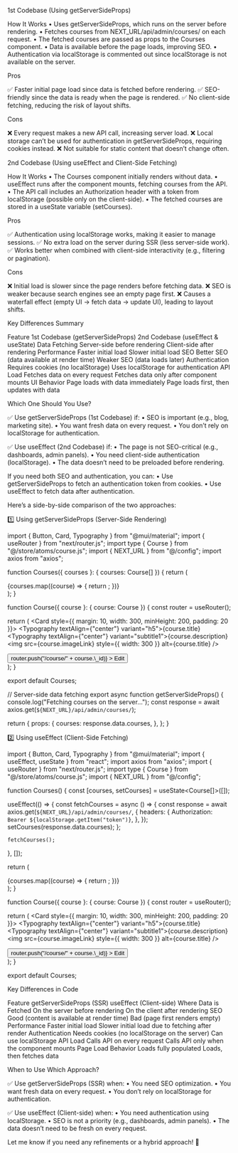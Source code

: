 1st Codebase (Using getServerSideProps)

How It Works
• Uses getServerSideProps, which runs on the server before rendering.
• Fetches courses from NEXT_URL/api/admin/courses/ on each request.
• The fetched courses are passed as props to the Courses component.
• Data is available before the page loads, improving SEO.
• Authentication via localStorage is commented out since localStorage is not available on the server.

Pros

✅ Faster initial page load since data is fetched before rendering.
✅ SEO-friendly since the data is ready when the page is rendered.
✅ No client-side fetching, reducing the risk of layout shifts.

Cons

❌ Every request makes a new API call, increasing server load.
❌ Local storage can’t be used for authentication in getServerSideProps, requiring cookies instead.
❌ Not suitable for static content that doesn’t change often.

2nd Codebase (Using useEffect and Client-Side Fetching)

How It Works
• The Courses component initially renders without data.
• useEffect runs after the component mounts, fetching courses from the API.
• The API call includes an Authorization header with a token from localStorage (possible only on the client-side).
• The fetched courses are stored in a useState variable (setCourses).

Pros

✅ Authentication using localStorage works, making it easier to manage sessions.
✅ No extra load on the server during SSR (less server-side work).
✅ Works better when combined with client-side interactivity (e.g., filtering or pagination).

Cons

❌ Initial load is slower since the page renders before fetching data.
❌ SEO is weaker because search engines see an empty page first.
❌ Causes a waterfall effect (empty UI → fetch data → update UI), leading to layout shifts.

Key Differences Summary

Feature 1st Codebase (getServerSideProps) 2nd Codebase (useEffect & useState)
Data Fetching Server-side before rendering Client-side after rendering
Performance Faster initial load Slower initial load
SEO Better SEO (data available at render time) Weaker SEO (data loads later)
Authentication Requires cookies (no localStorage) Uses localStorage for authentication
API Load Fetches data on every request Fetches data only after component mounts
UI Behavior Page loads with data immediately Page loads first, then updates with data

Which One Should You Use?

✅ Use getServerSideProps (1st Codebase) if:
• SEO is important (e.g., blog, marketing site).
• You want fresh data on every request.
• You don’t rely on localStorage for authentication.

✅ Use useEffect (2nd Codebase) if:
• The page is not SEO-critical (e.g., dashboards, admin panels).
• You need client-side authentication (localStorage).
• The data doesn’t need to be preloaded before rendering.

If you need both SEO and authentication, you can:
• Use getServerSideProps to fetch an authentication token from cookies.
• Use useEffect to fetch data after authentication.

Here’s a side-by-side comparison of the two approaches:

1️⃣ Using getServerSideProps (Server-Side Rendering)

import { Button, Card, Typography } from "@mui/material";
import { useRouter } from "next/router.js";
import type { Course } from "@/store/atoms/course.js";
import { NEXT_URL } from "@/config";
import axios from "axios";

function Courses({ courses }: { courses: Course[] }) {
return (

<div style={{ display: "flex", flexWrap: "wrap", justifyContent: "center" }}>
{courses.map((course) => {
return <Course key={course._id} course={course} />;
})}
</div>
);
}

function Course({ course }: { course: Course }) {
const router = useRouter();

return (
<Card style={{ margin: 10, width: 300, minHeight: 200, padding: 20 }}>
<Typography textAlign={"center"} variant="h5">{course.title}</Typography>
<Typography textAlign={"center"} variant="subtitle1">{course.description}</Typography>
<img src={course.imageLink} style={{ width: 300 }} alt={course.title} />

<div style={{ display: "flex", justifyContent: "center", marginTop: 20 }}>
<Button
variant="contained"
size="large"
onClick={() => router.push("/course/" + course.\_id)} >
Edit
</Button>
</div>
</Card>
);
}

export default Courses;

// Server-side data fetching
export async function getServerSideProps() {
console.log("Fetching courses on the server...");
const response = await axios.get(`${NEXT_URL}/api/admin/courses/`);

return {
props: {
courses: response.data.courses,
},
};
}

2️⃣ Using useEffect (Client-Side Fetching)

import { Button, Card, Typography } from "@mui/material";
import { useEffect, useState } from "react";
import axios from "axios";
import { useRouter } from "next/router.js";
import type { Course } from "@/store/atoms/course.js";
import { NEXT_URL } from "@/config";

function Courses() {
const [courses, setCourses] = useState<Course[]>([]);

useEffect(() => {
const fetchCourses = async () => {
const response = await axios.get(`${NEXT_URL}/api/admin/courses/`, {
headers: {
Authorization: `Bearer ${localStorage.getItem("token")}`,
},
});
setCourses(response.data.courses);
};

    fetchCourses();

}, []);

return (

<div style={{ display: "flex", flexWrap: "wrap", justifyContent: "center" }}>
{courses.map((course) => {
return <Course key={course._id} course={course} />;
})}
</div>
);
}

function Course({ course }: { course: Course }) {
const router = useRouter();

return (
<Card style={{ margin: 10, width: 300, minHeight: 200, padding: 20 }}>
<Typography textAlign={"center"} variant="h5">{course.title}</Typography>
<Typography textAlign={"center"} variant="subtitle1">{course.description}</Typography>
<img src={course.imageLink} style={{ width: 300 }} alt={course.title} />

<div style={{ display: "flex", justifyContent: "center", marginTop: 20 }}>
<Button
variant="contained"
size="large"
onClick={() => router.push("/course/" + course.\_id)} >
Edit
</Button>
</div>
</Card>
);
}

export default Courses;

Key Differences in Code

Feature getServerSideProps (SSR) useEffect (Client-side)
Where Data is Fetched On the server before rendering On the client after rendering
SEO Good (content is available at render time) Bad (page first renders empty)
Performance Faster initial load Slower initial load due to fetching after render
Authentication Needs cookies (no localStorage on the server) Can use localStorage
API Load Calls API on every request Calls API only when the component mounts
Page Load Behavior Loads fully populated Loads, then fetches data

When to Use Which Approach?

✅ Use getServerSideProps (SSR) when:
• You need SEO optimization.
• You want fresh data on every request.
• You don’t rely on localStorage for authentication.

✅ Use useEffect (Client-side) when:
• You need authentication using localStorage.
• SEO is not a priority (e.g., dashboards, admin panels).
• The data doesn’t need to be fresh on every request.

Let me know if you need any refinements or a hybrid approach! 🚀
